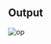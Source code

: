 ## Output

![op](https://user-images.githubusercontent.com/94282753/142984941-c12d81a2-7c20-4a2b-810d-87ac463d5b8f.png)

